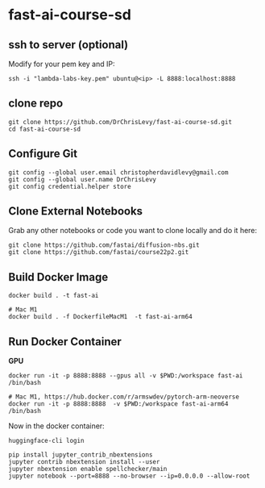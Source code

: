 # fast-ai-course-sd

## ssh to server (optional)
Modify for your pem key and IP:

```
ssh -i "lambda-labs-key.pem" ubuntu@<ip> -L 8888:localhost:8888
```

## clone repo
```
git clone https://github.com/DrChrisLevy/fast-ai-course-sd.git
cd fast-ai-course-sd
```

## Configure Git
```
git config --global user.email christopherdavidlevy@gmail.com
git config --global user.name DrChrisLevy
git config credential.helper store
```

## Clone External Notebooks
Grab any other notebooks or code you want to clone locally and do it here:

```
git clone https://github.com/fastai/diffusion-nbs.git
git clone https://github.com/fastai/course22p2.git
```

## Build Docker Image
```
docker build . -t fast-ai

# Mac M1
docker build . -f DockerfileMacM1  -t fast-ai-arm64
```

## Run Docker Container

**GPU**

```
docker run -it -p 8888:8888 --gpus all -v $PWD:/workspace fast-ai /bin/bash

# Mac M1, https://hub.docker.com/r/armswdev/pytorch-arm-neoverse
docker run -it -p 8888:8888  -v $PWD:/workspace fast-ai-arm64 /bin/bash

```

Now in the docker container:

```
huggingface-cli login
```

```
pip install jupyter_contrib_nbextensions
jupyter contrib nbextension install --user
jupyter nbextension enable spellchecker/main
jupyter notebook --port=8888 --no-browser --ip=0.0.0.0 --allow-root
```